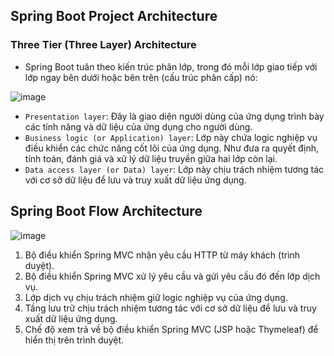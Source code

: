 
## Spring Boot Project Architecture

### Three Tier (Three Layer) Architecture
- Spring Boot tuân theo kiến ​​trúc phân lớp, trong đó mỗi lớp giao tiếp với lớp ngay bên dưới hoặc bên trên (cấu trúc phân cấp) nó:

![image](https://github.com/hoangtien2k3qx1/learn-spring-boot/assets/122768076/6819019c-5bd6-443f-83db-79a5b8e75ad7)


- `Presentation layer`: Đây là giao diện người dùng của ứng dụng trình bày các tính năng và dữ liệu của ứng dụng cho người dùng.
- `Business logic (or Application) layer`: Lớp này chứa logic nghiệp vụ điều khiển các chức năng cốt lõi của ứng dụng. Như đưa ra quyết định, tính toán, đánh giá và xử lý dữ liệu truyền giữa hai lớp còn lại.
- `Data access layer (or Data) layer`: Lớp này chịu trách nhiệm tương tác với cơ sở dữ liệu để lưu và truy xuất dữ liệu ứng dụng.


## Spring Boot Flow Architecture
![image](https://github.com/hoangtien2k3qx1/learn-spring-boot/assets/122768076/012fd4c7-477a-4414-89f2-220efb863bb9)

1. Bộ điều khiển Spring MVC nhận yêu cầu HTTP từ máy khách (trình duyệt).
2. Bộ điều khiển Spring MVC xử lý yêu cầu và gửi yêu cầu đó đến lớp dịch vụ.
3. Lớp dịch vụ chịu trách nhiệm giữ logic nghiệp vụ của ứng dụng.
4. Tầng lưu trữ chịu trách nhiệm tương tác với cơ sở dữ liệu để lưu và truy xuất dữ liệu ứng dụng.
5. Chế độ xem trả về bộ điều khiển Spring MVC (JSP hoặc Thymeleaf) để hiển thị trên trình duyệt.
